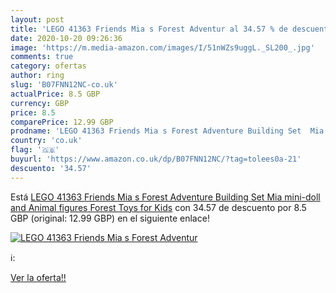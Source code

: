 ```yaml
---
layout: post
title: 'LEGO 41363 Friends Mia s Forest Adventur al 34.57 % de descuento'
date: 2020-10-20 09:26:36
image: 'https://m.media-amazon.com/images/I/51nWZs9uggL._SL200_.jpg'
comments: true
category: ofertas
author: ring
slug: 'B07FNN12NC-co.uk'
actualPrice: 8.5 GBP
currency: GBP
price: 8.5
comparePrice: 12.99 GBP
prodname: 'LEGO 41363 Friends Mia s Forest Adventure Building Set  Mia mini-doll and Animal figures  Forest Toys for Kids'
country: 'co.uk'
flag: '🇬🇧'
buyurl: 'https://www.amazon.co.uk/dp/B07FNN12NC/?tag=tolees0a-21'
descuento: '34.57'
---
```


Está [LEGO 41363 Friends Mia s Forest Adventure Building Set  Mia mini-doll and Animal figures  Forest Toys for Kids](https://www.amazon.co.uk/dp/B07FNN12NC/?tag=tolees0a-21) con 34.57 de descuento por 8.5 GBP (original: 12.99 GBP) en el siguiente enlace!

[![LEGO 41363 Friends Mia s Forest Adventur](https://m.media-amazon.com/images/I/51nWZs9uggL._SL200_.jpg)](https://www.amazon.co.uk/dp/B07FNN12NC/?tag=tolees0a-21)

ℹ️:


[Ver la oferta!!](https://www.amazon.co.uk/dp/B07FNN12NC/?tag=tolees0a-21)
